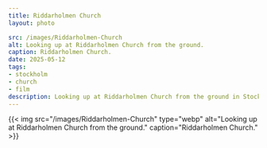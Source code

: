 ```yaml
---
title: Riddarholmen Church
layout: photo

src: /images/Riddarholmen-Church
alt: Looking up at Riddarholmen Church from the ground.
caption: Riddarholmen Church.
date: 2025-05-12
tags:
- stockholm
- church
- film
description: Looking up at Riddarholmen Church from the ground in Stockholm.
---
```


{{< img src="/images/Riddarholmen-Church" type="webp" alt="Looking up at Riddarholmen Church from the ground." caption="Riddarholmen Church." >}}
